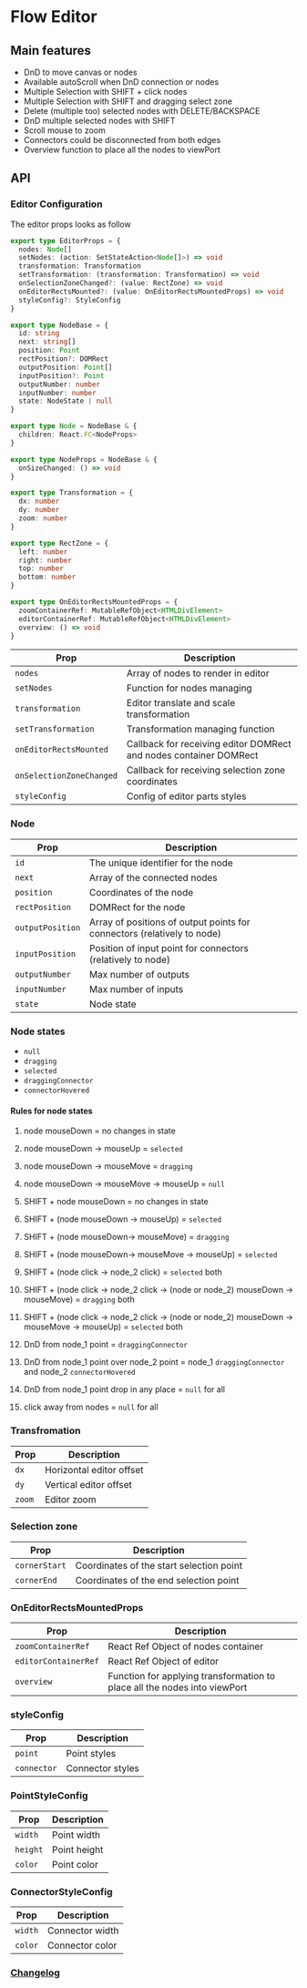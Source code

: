# Flow Editor

## Main features

- DnD to move canvas or nodes
- Available autoScroll when DnD connection or nodes
- Multiple Selection with SHIFT + click nodes
- Multiple Selection with SHIFT and dragging select zone
- Delete (multiple too) selected nodes with DELETE/BACKSPACE
- DnD multiple selected nodes with SHIFT
- Scroll mouse to zoom
- Connectors could be disconnected from both edges
- Overview function to place all the nodes to viewPort

## API

### Editor Configuration

The editor props looks as follow

```typescript
export type EditorProps = {
  nodes: Node[]
  setNodes: (action: SetStateAction<Node[]>) => void
  transformation: Transformation
  setTransformation: (transformation: Transformation) => void
  onSelectionZoneChanged?: (value: RectZone) => void
  onEditorRectsMounted?: (value: OnEditorRectsMountedProps) => void
  styleConfig?: StyleConfig
}

export type NodeBase = {
  id: string
  next: string[]
  position: Point
  rectPosition?: DOMRect
  outputPosition: Point[]
  inputPosition?: Point
  outputNumber: number
  inputNumber: number
  state: NodeState | null
}

export type Node = NodeBase & {
  children: React.FC<NodeProps>
}

export type NodeProps = NodeBase & {
  onSizeChanged: () => void
}

export type Transformation = {
  dx: number
  dy: number
  zoom: number
}

export type RectZone = {
  left: number
  right: number
  top: number
  bottom: number
}

export type OnEditorRectsMountedProps = {
  zoomContainerRef: MutableRefObject<HTMLDivElement>
  editorContainerRef: MutableRefObject<HTMLDivElement>
  overview: () => void
}
```

| Prop      | Description |
| ----------- | ----------- |
| `nodes`| Array of nodes to render in editor |
| `setNodes`| Function for nodes managing |
| `transformation`| Editor translate and scale transformation  |
| `setTransformation`| Transformation managing function |
| `onEditorRectsMounted`| Callback for receiving editor DOMRect and nodes container DOMRect |
| `onSelectionZoneChanged`| Callback for receiving selection zone coordinates |
| `styleConfig`| Config of editor parts styles |


### Node

| Prop      | Description |
| ----------- | ----------- |
| `id`| The unique identifier for the node |
| `next`| Array of the connected nodes |
| `position`| Coordinates of the node |
| `rectPosition`| DOMRect for the node |
| `outputPosition`| Array of positions of output points for connectors (relatively to node) |
| `inputPosition`| Position of input point for connectors (relatively to node) |
| `outputNumber`| Max number of outputs |
| `inputNumber`| Max number of inputs |
| `state`| Node state |

### Node states

- `null`
- `dragging`
- `selected`
- `draggingConnector`
- `connectorHovered`

#### Rules for node states

1. node mouseDown = no changes in state
2. node mouseDown -> mouseUp = `selected`
3. node mouseDown -> mouseMove = `dragging`
4. node mouseDown -> mouseMove -> mouseUp = `null`

5. SHIFT + node mouseDown = no changes in state
6. SHIFT + (node mouseDown -> mouseUp) = `selected`
7. SHIFT + (node mouseDown-> mouseMove)  = `dragging`
8. SHIFT + (node mouseDown-> mouseMove -> mouseUp)  = `selected`

9. SHIFT + (node click -> node_2 click)  = `selected` both
10. SHIFT + (node click -> node_2 click -> (node or node_2) mouseDown -> mouseMove)  = `dragging` both
11. SHIFT + (node click -> node_2 click -> (node or node_2) mouseDown -> mouseMove -> mouseUp) = `selected` both

12. DnD from node_1 point = `draggingConnector`
13. DnD from node_1 point over node_2 point = node_1 `draggingConnector` and node_2 `connectorHovered`
14. DnD from node_1 point drop in any place = `null` for all

15. click away from nodes = `null` for all

### Transfromation

| Prop      | Description |
| ----------- | ----------- |
| `dx`| Horizontal editor offset |
| `dy`| Vertical editor offset |
| `zoom`| Editor zoom |

### Selection zone

| Prop      | Description |
| ----------- | ----------- |
| `cornerStart`| Coordinates of the start selection point |
| `cornerEnd`| Coordinates of the end selection point |


### OnEditorRectsMountedProps

| Prop      | Description |
| ----------- | ----------- |
| `zoomContainerRef`| React Ref Object of nodes container |
| `editorContainerRef`| React Ref Object of editor |
| `overview`| Function for applying transformation to place all the nodes into viewPort |

### styleConfig

| Prop      | Description |
| ----------- | ----------- |
| `point`| Point styles |
| `connector`| Connector styles |

### PointStyleConfig

| Prop      | Description |
| ----------- | ----------- |
| `width`| Point width |
| `height`| Point height |
| `color`| Point color |

### ConnectorStyleConfig

| Prop      | Description |
| ----------- | ----------- |
| `width`| Connector width |
| `color`| Connector color |


### [Changelog](./changelog.md "Changelog")